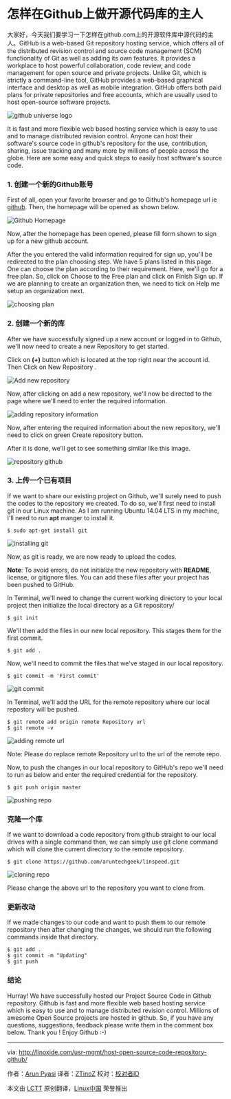 怎样在Github上做开源代码库的主人
================================================================================
大家好，今天我们要学习一下怎样在github.com上的开源软件库中源代码的主人。GitHub is a web-based Git repository hosting service, which offers all of the distributed revision control and source code management (SCM) functionality of Git as well as adding its own features. It provides a workplace to host powerful collaboration, code review, and code management for open source and private projects. Unlike Git, which is strictly a command-line tool, GitHub provides a web-based graphical interface and desktop as well as mobile integration. GitHub offers both paid plans for private repositories and free accounts, which are usually used to host open-source software projects.

![github universe logo](http://blog.linoxide.com/wp-content/uploads/2015/03/github-universe.jpg)

It is fast and more flexible web based hosting service which is easy to use and to manage distributed revision control. Anyone can host their software's source code in github's repository for the use, contribution, sharing, issue tracking and many more by millions of people across the globe. Here are some easy and quick steps to easily host software's source code.

### 1. 创建一个新的Github账号 ###

First of all, open your favorite browser and go to Github's homepage url ie [github][1]. Then, the homepage will be opened as shown below.

![Github Homepage](http://blog.linoxide.com/wp-content/uploads/2015/03/github-homepage.png)

Now, after the homepage has been opened, please fill form shown to sign up for a new github account.

After the you entered the valid information required for sign up, you'll be redirected to the plan choosing step. We have 5 plans listed in this page. One can choose the plan according to their requirement. Here, we'll go for a free plan. So, click on Choose to the Free plan and click on Finish Sign up. If we are planning to create an organization then, we need to tick on Help me setup an organization next.

![choosing plan](http://blog.linoxide.com/wp-content/uploads/2015/03/choosing-plan.png)

### 2. 创建一个新的库 ###

After we have successfully signed up a new account or logged in to Github, we'll now need to create a new Repository to get started.

Click on **(+)** button which is located at the top right near the account id. Then Click on New Repository .

![Add new repository](http://blog.linoxide.com/wp-content/uploads/2015/03/create-new-repository.png)

Now, after clicking on add a new repository, we'll now be directed to the page where we'll need to enter the required information.

![adding repository information](http://blog.linoxide.com/wp-content/uploads/2015/03/adding-information-repository.png)

Now, after entering the required information about the new repository, we'll need to click on green Create repository button.

After it is done, we'll get to see something similar like this image.

![repository github](http://blog.linoxide.com/wp-content/uploads/2015/03/repository-github.png)

### 3. 上传一个已有项目 ###

If we want to share our existing project on Github, we'll surely need to push the codes to the repository we created. To do so, we'll first need to install git in our Linux machine. As I am running Ubuntu 14.04 LTS in my machine, I'll need to run **apt** manger to install it.

    $ sudo apt-get install git

![installing git](http://blog.linoxide.com/wp-content/uploads/2015/03/install-git.png)

Now, as git is ready, we are now ready to upload the codes.

**Note**: To avoid errors, do not initialize the new repository with **README**, license, or gitignore files. You can add these files after your project has been pushed to GitHub.

In Terminal, we'll need to change the current working directory to your local project then initialize the local directory as a Git repository/

    $ git init

We'll then add the files in our new local repository. This stages them for the first commit.

    $ git add .

Now, we'll need to commit the files that we've staged in our local repository.

    $ git commit -m 'First commit'

![git commit](http://blog.linoxide.com/wp-content/uploads/2015/03/git-commit.png)

In Terminal, we'll add the URL for the remote repository where our local repostory will be pushed.

    $ git remote add origin remote Repository url
    $ git remote -v

![adding remote url](http://blog.linoxide.com/wp-content/uploads/2015/03/adding-remote-url.png)

Note: Please do replace remote Repository url to the url of the remote repo.

Now, to push the changes in our local repository to GitHub's repo we'll need to run as below and enter the required credential for the repository.

    $ git push origin master

![pushing repo](http://blog.linoxide.com/wp-content/uploads/2015/03/pushing-repo.png)

### 克隆一个库 ###

If we want to download a code repository from github straight to our local drives with a single command then, we can simply use git clone command which will clone the current directory to the remote repository.

    $ git clone https://github.com/aruntechgeek/linspeed.git

![cloning repo](http://blog.linoxide.com/wp-content/uploads/2015/03/cloning-repo.png)

Please change the above url to the repository you want to clone from.

### 更新改动 ###

If we made changes to our code and want to push them to our remote repository then after changing the changes, we should run the following commands inside that directory.

    $ git add .
    $ git commit -m "Updating"
    $ git push

### 结论 ###

Hurray! We have successfully hosted our Project Source Code in Github repository. Github is fast and more flexible web based hosting service which is easy to use and to manage distributed revision control. Millions of awesome Open Source projects are hosted in github. So, if you have any questions, suggestions, feedback please write them in the comment box below. Thank you ! Enjoy Github :-)

--------------------------------------------------------------------------------

via: http://linoxide.com/usr-mgmt/host-open-source-code-repository-github/

作者：[Arun Pyasi][a]
译者：[ZTinoZ](https://github.com/ZTinoZ)
校对：[校对者ID](https://github.com/校对者ID)

本文由 [LCTT](https://github.com/LCTT/TranslateProject) 原创翻译，[Linux中国](http://linux.cn/) 荣誉推出

[a]:http://linoxide.com/author/arunp/
[1]:http://github.com/
